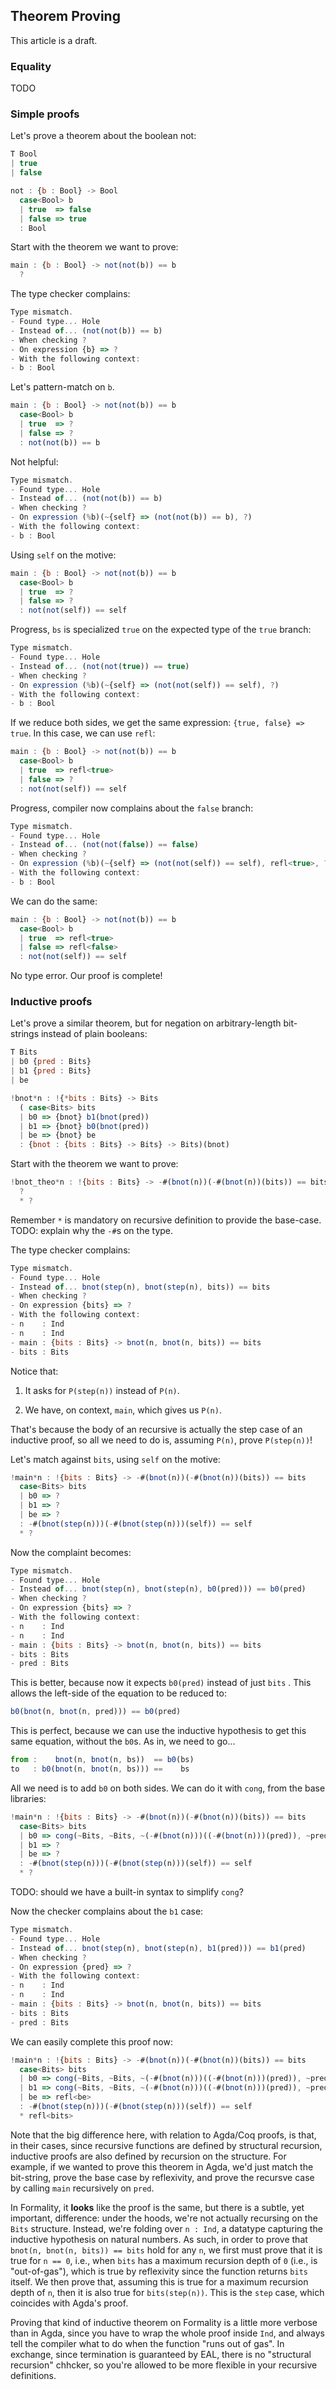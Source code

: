 ## Theorem Proving

This article is a draft.

### Equality

TODO

### Simple proofs

Let's prove a theorem about the boolean not:

```javascript
T Bool
| true
| false

not : {b : Bool} -> Bool
  case<Bool> b
  | true  => false
  | false => true
  : Bool
```


Start with the theorem we want to prove:

```javascript
main : {b : Bool} -> not(not(b)) == b
  ?
```

The type checker complains:

```javascript
Type mismatch.
- Found type... Hole
- Instead of... (not(not(b)) == b)
- When checking ?
- On expression {b} => ?
- With the following context:
- b : Bool
```

Let's pattern-match on `b`.

```javascript
main : {b : Bool} -> not(not(b)) == b
  case<Bool> b
  | true  => ?
  | false => ?
  : not(not(b)) == b
```

Not helpful:

```javascript
Type mismatch.
- Found type... Hole
- Instead of... (not(not(b)) == b)
- When checking ?
- On expression (%b)(~{self} => (not(not(b)) == b), ?)
- With the following context:
- b : Bool
```

Using `self` on the motive:

```javascript
main : {b : Bool} -> not(not(b)) == b
  case<Bool> b
  | true  => ?
  | false => ?
  : not(not(self)) == self
```

Progress, `bs` is specialized `true` on the expected type of the `true` branch:

```javascript
Type mismatch.
- Found type... Hole
- Instead of... (not(not(true)) == true)
- When checking ?
- On expression (%b)(~{self} => (not(not(self)) == self), ?)
- With the following context:
- b : Bool
```

If we reduce both sides, we get the same expression: `{true, false} => true`. In this case, we can use `refl`:

```javascript
main : {b : Bool} -> not(not(b)) == b
  case<Bool> b
  | true  => refl<true>
  | false => ?
  : not(not(self)) == self
```

Progress, compiler now complains about the `false` branch:

```javascript
Type mismatch.
- Found type... Hole
- Instead of... (not(not(false)) == false)
- When checking ?
- On expression (%b)(~{self} => (not(not(self)) == self), refl<true>, ?)
- With the following context:
- b : Bool
```

We can do the same:

```javascript
main : {b : Bool} -> not(not(b)) == b
  case<Bool> b
  | true  => refl<true>
  | false => refl<false>
  : not(not(self)) == self
```

No type error. Our proof is complete!

### Inductive proofs

Let's prove a similar theorem, but for negation on arbitrary-length bit-strings instead of plain booleans:

```javascript
T Bits
| b0 {pred : Bits}
| b1 {pred : Bits}
| be

!bnot*n : !{*bits : Bits} -> Bits
  ( case<Bits> bits
  | b0 => {bnot} b1(bnot(pred))
  | b1 => {bnot} b0(bnot(pred))
  | be => {bnot} be
  : {bnot : {bits : Bits} -> Bits} -> Bits)(bnot)
```

Start with the theorem we want to prove:

```javascript
!bnot_theo*n : !{bits : Bits} -> -#(bnot(n))(-#(bnot(n))(bits)) == bits
  ?
  * ?
```


Remember `*` is mandatory on recursive definition to provide the base-case. TODO: explain why the `-#`s on the type. 

The type checker complains:

```javascript
Type mismatch.
- Found type... Hole
- Instead of... bnot(step(n), bnot(step(n), bits)) == bits
- When checking ?
- On expression {bits} => ?
- With the following context:
- n    : Ind
- n    : Ind
- main : {bits : Bits} -> bnot(n, bnot(n, bits)) == bits
- bits : Bits
```

Notice that:

1. It asks for `P(step(n))` instead of `P(n)`.

2. We have, on context, `main`, which gives us `P(n)`.

That's because the body of an recursive is actually the step case of an inductive proof, so all we need to do is, assuming `P(n)`, prove `P(step(n))`!

Let's match against `bits`, using `self` on the motive:

```javascript
!main*n : !{bits : Bits} -> -#(bnot(n))(-#(bnot(n))(bits)) == bits
  case<Bits> bits
  | b0 => ?
  | b1 => ?
  | be => ?
  : -#(bnot(step(n)))(-#(bnot(step(n)))(self)) == self
  * ?
```

Now the complaint becomes:

```javascript
Type mismatch.
- Found type... Hole
- Instead of... bnot(step(n), bnot(step(n), b0(pred))) == b0(pred)
- When checking ?
- On expression {bits} => ?
- With the following context:
- n    : Ind
- n    : Ind
- main : {bits : Bits} -> bnot(n, bnot(n, bits)) == bits
- bits : Bits
- pred : Bits
```

This is better, because now it expects `b0(pred)` instead of just `bits` . This allows the left-side of the equation to be reduced to:

```javascript
b0(bnot(n, bnot(n, pred))) == b0(pred)
```

This is perfect, because we can use the inductive hypothesis to get this same equation, without the `b0`s. As in, we need to go...

```javascript
from :    bnot(n, bnot(n, bs))  == b0(bs)
to   : b0(bnot(n, bnot(n, bs))) ==    bs
```

All we need is to add `b0` on both sides. We can do it with `cong`, from the base libraries:

```javascript
!main*n : !{bits : Bits} -> -#(bnot(n))(-#(bnot(n))(bits)) == bits
  case<Bits> bits
  | b0 => cong(~Bits, ~Bits, ~(-#(bnot(n)))((-#(bnot(n)))(pred)), ~pred, ~b0, ~main(pred))
  | b1 => ?
  | be => ?
  : -#(bnot(step(n)))(-#(bnot(step(n)))(self)) == self
  * ?
```

TODO: should we have a built-in syntax to simplify `cong`?

Now the checker complains about the `b1` case:

```javascript
Type mismatch.
- Found type... Hole
- Instead of... bnot(step(n), bnot(step(n), b1(pred))) == b1(pred)
- When checking ?
- On expression {pred} => ?
- With the following context:
- n    : Ind
- n    : Ind
- main : {bits : Bits} -> bnot(n, bnot(n, bits)) == bits
- bits : Bits
- pred : Bits
```

We can easily complete this proof now:

```javascript
!main*n : !{bits : Bits} -> -#(bnot(n))(-#(bnot(n))(bits)) == bits
  case<Bits> bits
  | b0 => cong(~Bits, ~Bits, ~(-#(bnot(n)))((-#(bnot(n)))(pred)), ~pred, ~b0, ~main(pred))
  | b1 => cong(~Bits, ~Bits, ~(-#(bnot(n)))((-#(bnot(n)))(pred)), ~pred, ~b1, ~main(pred))
  | be => refl<be>
  : -#(bnot(step(n)))(-#(bnot(step(n)))(self)) == self
  * refl<bits>
```

Note that the big difference here, with relation to Agda/Coq proofs, is that, in their cases, since recursive functions are defined by structural recursion, inductive proofs are also defined by recursion on the structure. For example, if we wanted to prove this theorem in Agda, we'd just match the bit-string, prove the base case by reflexivity, and prove the recursve case by calling `main` recursively on `pred`.

In Formality, it **looks** like the proof is the same, but there is a subtle, yet important, difference: under the hoods, we're not actually recursing on the `Bits` structure. Instead, we're folding over `n : Ind`, a datatype capturing the inductive hypothesis on natural numbers. As such, in order to prove that `bnot(n, bnot(n, bits)) == bits` hold for any `n`, we first must prove that it is true for `n == 0`, i.e., when `bits` has a maximum recursion depth of `0` (i.e., is "out-of-gas"), which is true by reflexivity since the function returns `bits` itself. We then prove that, assuming this is true for a maximum recursion depth of `n`, then it is also true for `bits(step(n))`. This is the `step` case, which coincides with Agda's proof.

Proving that kind of inductive theorem on Formality is a little more verbose than in Agda, since you have to wrap the whole proof inside `Ind`, and always tell the compiler what to do when the function "runs out of gas". In exchange, since termination is guaranteed by EAL, there is no "structural recursion" chhcker, so you're allowed to be more flexible in your recursive definitions.
